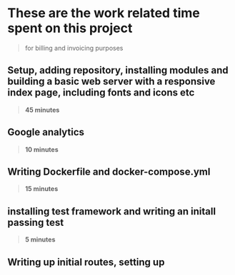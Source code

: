 # These are the work related time spent on this project
> for billing and invoicing purposes

## Setup, adding repository, installing modules and building a basic web server with a responsive index page, including fonts and icons etc
> **45 minutes**

## Google analytics
> **10 minutes**

## Writing Dockerfile and docker-compose.yml
> **15 minutes**

## installing test framework and writing an initall passing test
> **5 minutes**

## Writing up initial routes, setting up
